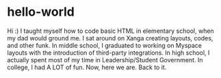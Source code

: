 # hello-world
Hi :) I taught myself how to code basic HTML in elementary school, when my dad would ground me. I sat around on Xanga creating layouts, codes, and other funk. In middle school, I graduated to working on Myspace layouts with the introduction of third-party integrations. In high school, I actually spent most of my time in Leadership/Student Government. In college, I had A LOT of fun. Now, here we are. Back to it.
